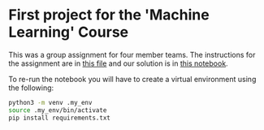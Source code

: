 # First project for the 'Machine Learning' Course

This was a group assignment for four member teams. The instructions for the assignment are in [this file](MACHINE_LEARNING_1st_assignment_2024-2025.pdf) and our solution is in [this notebook](Assignment.ipynb).

To re-run the notebook you will have to create a virtual environment using the following:
```bash
python3 -m venv .my_env
source .my_env/bin/activate
pip install requirements.txt
```